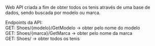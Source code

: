 Web API criada a fim de obter todos os tenis através de uma base de dados, sendo buscada por modelo ou marca.

Endpoints da API:
<br>
GET: Shoes/{modelo}/GetModelo -> obter pelo nome do modelo
<br>
GET: Shoes/{marca}/GetMarca -> obter pelo nome da marca
<br>
GET: Shoes/ -> obter todos os tenis

